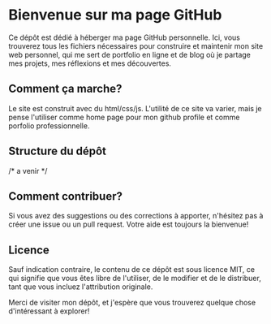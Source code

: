 # Bienvenue sur ma page GitHub

Ce dépôt est dédié à héberger ma page GitHub personnelle. Ici, vous trouverez tous les fichiers nécessaires pour construire et maintenir mon site web personnel, qui me sert de portfolio en ligne et de blog où je partage mes projets, mes réflexions et mes découvertes.

## Comment ça marche?

Le site est construit avec du html/css/js. L'utilité de ce site va varier, mais je pense l'utiliser comme home page pour mon github profile et comme porfolio professionnelle.

## Structure du dépôt

/* a venir */

## Comment contribuer?

Si vous avez des suggestions ou des corrections à apporter, n'hésitez pas à créer une issue ou un pull request. Votre aide est toujours la bienvenue!

## Licence

Sauf indication contraire, le contenu de ce dépôt est sous licence MIT, ce qui signifie que vous êtes libre de l'utiliser, de le modifier et de le distribuer, tant que vous incluez l'attribution originale.

Merci de visiter mon dépôt, et j'espère que vous trouverez quelque chose d'intéressant à explorer!